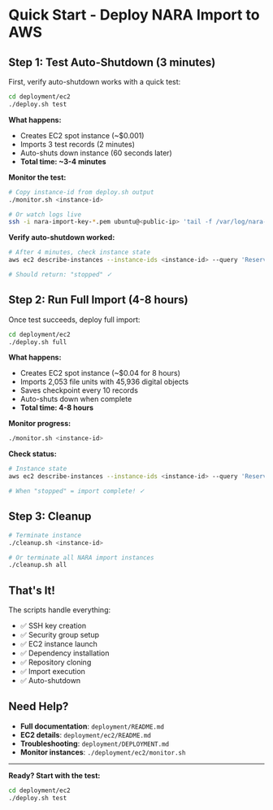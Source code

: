 # Quick Start - Deploy NARA Import to AWS

## Step 1: Test Auto-Shutdown (3 minutes)

First, verify auto-shutdown works with a quick test:

```bash
cd deployment/ec2
./deploy.sh test
```

**What happens:**
- Creates EC2 spot instance (~$0.001)
- Imports 3 test records (2 minutes)
- Auto-shuts down instance (60 seconds later)
- **Total time: ~3-4 minutes**

**Monitor the test:**
```bash
# Copy instance-id from deploy.sh output
./monitor.sh <instance-id>

# Or watch logs live
ssh -i nara-import-key-*.pem ubuntu@<public-ip> 'tail -f /var/log/nara-import.log'
```

**Verify auto-shutdown worked:**
```bash
# After 4 minutes, check instance state
aws ec2 describe-instances --instance-ids <instance-id> --query 'Reservations[0].Instances[0].State.Name'

# Should return: "stopped" ✓
```

## Step 2: Run Full Import (4-8 hours)

Once test succeeds, deploy full import:

```bash
cd deployment/ec2
./deploy.sh full
```

**What happens:**
- Creates EC2 spot instance (~$0.04 for 8 hours)
- Imports 2,053 file units with 45,936 digital objects
- Saves checkpoint every 10 records
- Auto-shuts down when complete
- **Total time: 4-8 hours**

**Monitor progress:**
```bash
./monitor.sh <instance-id>
```

**Check status:**
```bash
# Instance state
aws ec2 describe-instances --instance-ids <instance-id> --query 'Reservations[0].Instances[0].State.Name'

# When "stopped" = import complete! ✓
```

## Step 3: Cleanup

```bash
# Terminate instance
./cleanup.sh <instance-id>

# Or terminate all NARA import instances
./cleanup.sh all
```

## That's It!

The scripts handle everything:
- ✅ SSH key creation
- ✅ Security group setup
- ✅ EC2 instance launch
- ✅ Dependency installation
- ✅ Repository cloning
- ✅ Import execution
- ✅ Auto-shutdown

## Need Help?

- **Full documentation**: `deployment/README.md`
- **EC2 details**: `deployment/ec2/README.md`
- **Troubleshooting**: `deployment/DEPLOYMENT.md`
- **Monitor instances**: `./deployment/ec2/monitor.sh`

---

**Ready? Start with the test:**

```bash
cd deployment/ec2
./deploy.sh test
```
